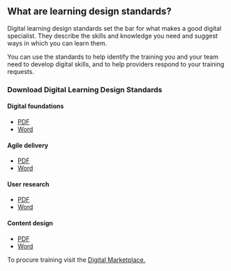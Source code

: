 ## What are learning design standards?

Digital learning design standards set the bar for what makes a good digital specialist. They describe the skills and knowledge you need and suggest ways in which you can learn them. 

You can use the standards to help identify the training you and your team need to develop digital skills, and to help providers respond to your training requests.

### Download Digital Learning Design Standards

#### Digital foundations
- [PDF](https://github.com/govau/learning-design-standards/raw/master/digital-foundations/digital-foundations-lds.pdf)
- [Word](https://github.com/govau/learning-design-standards/raw/master/digital-foundations/digital-foundations-lds.docx)

#### Agile delivery
- [PDF](https://github.com/govau/learning-design-standards/raw/master/agile-delivery/agile-delivery-lds.pdf)
- [Word](https://github.com/govau/learning-design-standards/raw/master/agile-delivery/agile-delivery-lds.docx)

#### User research
- [PDF](https://github.com/govau/learning-design-standards/raw/master/user-research/user-research-lds.pdf)
- [Word](https://github.com/govau/learning-design-standards/raw/master/user-research/user-research-lds.docx)

#### Content design
- [PDF](https://github.com/govau/learning-design-standards/raw/master/content-design/content-design-lds.pdf)
- [Word](https://github.com/govau/learning-design-standards/raw/master/content-design/content-design-lds.docx)



To procure training visit the [Digital Marketplace.](https://marketplace.service.gov.au/)
